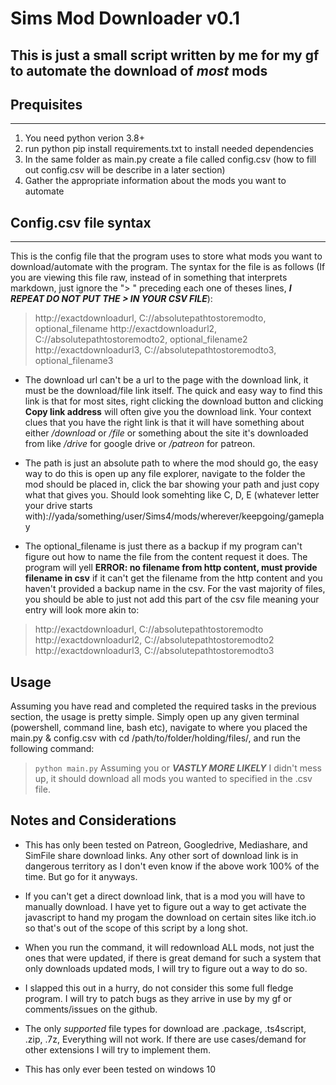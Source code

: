 # Sims Mod Downloader v0.1
## This is just a small script written by me for my gf to automate the download of *most* mods

## Prequisites
---
1. You need python verion 3.8+
2. run python pip install requirements.txt to install needed dependencies
3. In the same folder as main.py create a file called config.csv (how to fill out config.csv will be describe in a later section)
4. Gather the appropriate information about the mods you want to automate

## Config.csv file syntax
---
This is the config file that the program uses to store what mods you want to download/automate with the program. The syntax for the file is as follows (If you are viewing this file raw, instead of in something that interprets markdown, just ignore the "> " preceding each one of theses lines, ***I REPEAT DO NOT PUT THE > IN YOUR CSV FILE***):
> http://exactdownloadurl, C://absolutepathtostoremodto, optional_filename
> http://exactdownloadurl2, C://absolutepathtostoremodto2, optional_filename2
> http://exactdownloadurl3, C://absolutepathtostoremodto3, optional_filename3

- The download url can't be a url to the page with the download link, it must be the download/file link itself. The quick and easy way to find this link is that for most sites, right clicking the download button and clicking **Copy link address** will often give you the download link. Your context clues that you have the right link is that it will have something about either */download* or */file* or something about the site it's downloaded from like */drive* for google drive or */patreon* for patreon.

- The path is just an absolute path to where the mod should go, the easy way to do this is open up any file explorer, navigate to the folder the mod should be placed in, click the bar showing your path and just copy what that gives you. Should look somehting like C, D, E (whatever letter your drive starts with)://yada/something/user/Sims4/mods/wherever/keepgoing/gameplay

- The optional_filename is just there as a backup if my program can't figure out how to name the file from the content request it does. The program will yell **ERROR: no filename from http content, must provide filename in csv** if it can't get the filename from the http content and you haven't provided a backup name in the csv. For the vast majority of files, you should be able to just not add this part of the csv file meaning your entry will look more akin to:
> http://exactdownloadurl, C://absolutepathtostoremodto
> http://exactdownloadurl2, C://absolutepathtostoremodto2
> http://exactdownloadurl3, C://absolutepathtostoremodto3

## Usage
Assuming you have read and completed the required tasks in the previous section, the usage is pretty simple. Simply open up any given terminal (powershell, command line, bash etc), navigate to where you placed the main.py & config.csv with cd /path/to/folder/holding/files/, and run the following command:
> `python main.py`
Assuming you or ***VASTLY MORE LIKELY*** I didn't mess up, it should download all mods you wanted to specified in the .csv file.

## Notes and Considerations
- This has only been tested on Patreon, Googledrive, Mediashare, and SimFile share download links. Any other sort of download link is in dangerous territory as I don't even know if the above work 100% of the time. But go for it anyways.

- If you can't get a direct download link, that is a mod you will have to manually download. I have yet to figure out a way to get activate the javascript to hand my progam the download on certain sites like itch.io so that's out of the scope of this script by a long shot.

- When you run the command, it will redownload ALL mods, not just the ones that were updated, if there is great demand for such a system that only downloads updated mods, I will try to figure out a way to do so.

- I slapped this out in a hurry, do not consider this some full fledge program. I will try to patch bugs as they arrive in use by my gf or comments/issues on the github.

- The only *supported* file types for download are .package, .ts4script, .zip, .7z, Everything will not work. If there are use cases/demand for other extensions I will try to implement them.

- This has only ever been tested on windows 10